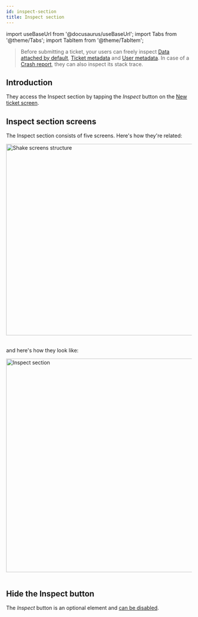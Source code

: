 ```yaml
---
id: inspect-section
title: Inspect section
---
```

import useBaseUrl from '@docusaurus/useBaseUrl';
import Tabs from '@theme/Tabs';
import TabItem from '@theme/TabItem';

> Before submitting a ticket, your users can freely inspect [Data attached by default](android/configuration-and-data/data-attached-by-default.md),
[Ticket metadata](android/configuration-and-data/ticket-metadata.md) and [User metadata](android/users/update-user-metadata.md). 
In case of a [Crash report](/android/crash-reports/ask-for-description/#enable), they can also inspect its stack trace.

## Introduction

They access the Inspect section by tapping the *Inspect* button on the [New ticket screen](android/shake-ui/new-ticket-screen.md).


## Inspect section screens

The Inspect section consists of five screens. Here's how they're related:

<table class="media-container mt-40 mb-40">
<img
  alt="Shake screens structure"
  width="520"
  src={useBaseUrl('screens/inspect-section-ios-android-structure.svg')}
/>
</table>

and here's how they look like:

<table class="media-container mt-40">
<img
  className="screen-image"
  alt="Inspect section"
  width="580"
  src={useBaseUrl('screens/inspect-section-ui@2x.png')}
/>
</table>


## Hide the Inspect button

The *Inspect* button is an optional element and [can be disabled](/android/configuration-and-data/new-ticket-screen-elements#inspect-button).
